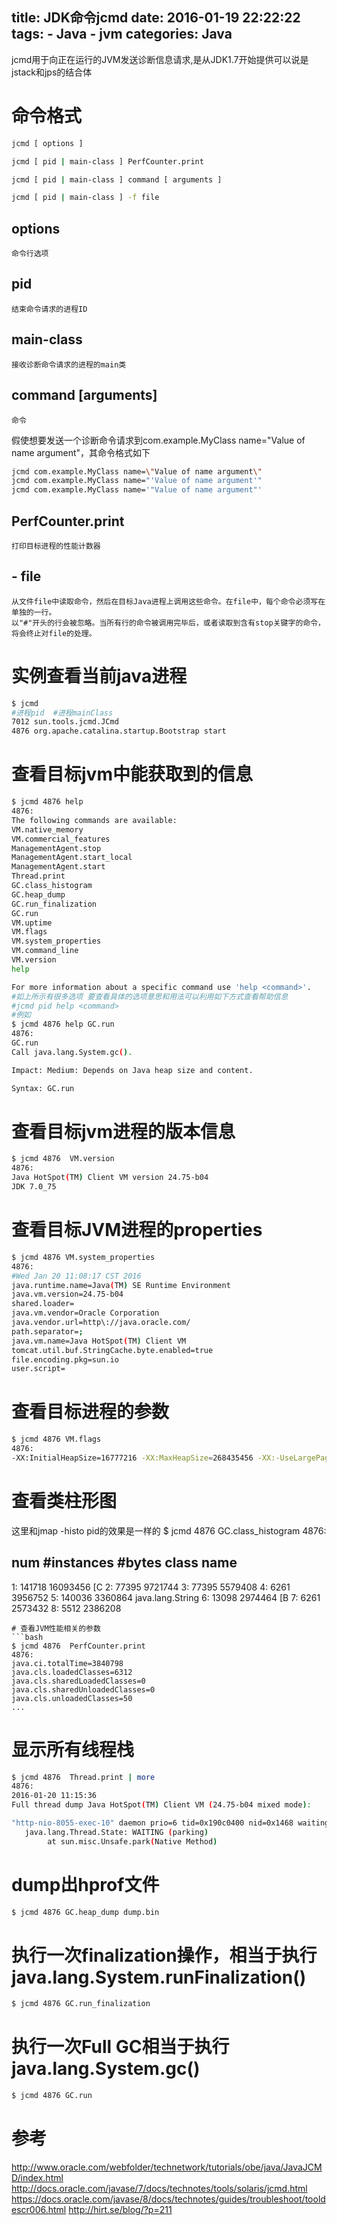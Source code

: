 title: JDK命令jcmd
date: 2016-01-19 22:22:22
tags:
    - Java
    - jvm
categories: Java
---
jcmd用于向正在运行的JVM发送诊断信息请求,是从JDK1.7开始提供可以说是jstack和jps的结合体

# 命令格式
```bash
jcmd [ options ]

jcmd [ pid | main-class ] PerfCounter.print

jcmd [ pid | main-class ] command [ arguments ]

jcmd [ pid | main-class ] -f file
```
## options
	命令行选项
## pid
	结束命令请求的进程ID
## main-class
	接收诊断命令请求的进程的main类
## command [arguments]
	命令
假使想要发送一个诊断命令请求到com.example.MyClass name="Value of name argument"，其命令格式如下
```bash
jcmd com.example.MyClass name=\"Value of name argument\"
jcmd com.example.MyClass name="'Value of name argument'"
jcmd com.example.MyClass name='"Value of name argument"'
```
## PerfCounter.print
	打印目标进程的性能计数器
## - file
	从文件file中读取命令，然后在目标Java进程上调用这些命令。在file中，每个命令必须写在单独的一行。
	以"#"开头的行会被忽略。当所有行的命令被调用完毕后，或者读取到含有stop关键字的命令，
	将会终止对file的处理。
# 实例查看当前java进程
```bash
$ jcmd
#进程pid  #进程mainClass
7012 sun.tools.jcmd.JCmd
4876 org.apache.catalina.startup.Bootstrap start
```
# 查看目标jvm中能获取到的信息
```bash
$ jcmd 4876 help
4876:
The following commands are available:
VM.native_memory
VM.commercial_features
ManagementAgent.stop
ManagementAgent.start_local
ManagementAgent.start
Thread.print
GC.class_histogram
GC.heap_dump
GC.run_finalization
GC.run
VM.uptime
VM.flags
VM.system_properties
VM.command_line
VM.version
help

For more information about a specific command use 'help <command>'.
#如上所示有很多选项 要查看具体的选项意思和用法可以利用如下方式查看帮助信息
#jcmd pid help <command>
#例如
$ jcmd 4876 help GC.run
4876:
GC.run
Call java.lang.System.gc().

Impact: Medium: Depends on Java heap size and content.

Syntax: GC.run

```
# 查看目标jvm进程的版本信息
```bash
$ jcmd 4876  VM.version
4876:
Java HotSpot(TM) Client VM version 24.75-b04
JDK 7.0_75
```
# 查看目标JVM进程的properties
```bash
$ jcmd 4876 VM.system_properties
4876:
#Wed Jan 20 11:08:17 CST 2016
java.runtime.name=Java(TM) SE Runtime Environment
java.vm.version=24.75-b04
shared.loader=
java.vm.vendor=Oracle Corporation
java.vendor.url=http\://java.oracle.com/
path.separator=;
java.vm.name=Java HotSpot(TM) Client VM
tomcat.util.buf.StringCache.byte.enabled=true
file.encoding.pkg=sun.io
user.script=

```
# 查看目标进程的参数
```bash
$ jcmd 4876 VM.flags
4876:
-XX:InitialHeapSize=16777216 -XX:MaxHeapSize=268435456 -XX:-UseLargePagesIndividualAllocation
```
# 查看类柱形图
这里和jmap -histo pid的效果是一样的
$ jcmd 4876 GC.class_histogram
4876:

 num     #instances         #bytes  class name
----------------------------------------------
   1:        141718       16093456  [C
   2:         77395        9721744  <constMethodKlass>
   3:         77395        5579408  <methodKlass>
   4:          6261        3956752  <constantPoolKlass>
   5:        140036        3360864  java.lang.String
   6:         13098        2974464  [B
   7:          6261        2573432  <instanceKlassKlass>
   8:          5512        2386208  <constantPoolCacheKlass>

```
# 查看JVM性能相关的参数
```bash
$ jcmd 4876  PerfCounter.print
4876:
java.ci.totalTime=3840798
java.cls.loadedClasses=6312
java.cls.sharedLoadedClasses=0
java.cls.sharedUnloadedClasses=0
java.cls.unloadedClasses=50
...
```
# 显示所有线程栈
```bash
$ jcmd 4876  Thread.print | more
4876:
2016-01-20 11:15:36
Full thread dump Java HotSpot(TM) Client VM (24.75-b04 mixed mode):

"http-nio-8055-exec-10" daemon prio=6 tid=0x190c0400 nid=0x1468 waiting on condition [0x1d38f000]
   java.lang.Thread.State: WAITING (parking)
        at sun.misc.Unsafe.park(Native Method)
```
# dump出hprof文件
```bash
$ jcmd 4876 GC.heap_dump dump.bin
```
# 执行一次finalization操作，相当于执行java.lang.System.runFinalization() 
```bash
$ jcmd 4876 GC.run_finalization
```
# 执行一次Full GC相当于执行java.lang.System.gc() 
```bash
$ jcmd 4876 GC.run
```	
# 参考
http://www.oracle.com/webfolder/technetwork/tutorials/obe/java/JavaJCMD/index.html
http://docs.oracle.com/javase/7/docs/technotes/tools/solaris/jcmd.html
https://docs.oracle.com/javase/8/docs/technotes/guides/troubleshoot/tooldescr006.html
http://hirt.se/blog/?p=211
